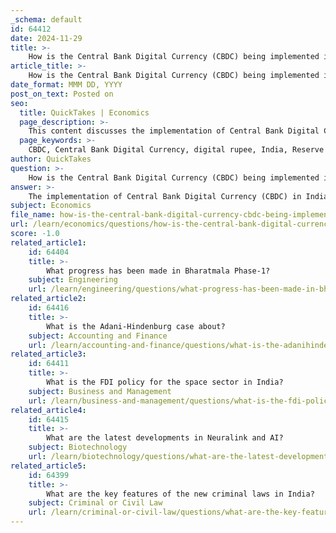```yaml
---
_schema: default
id: 64412
date: 2024-11-29
title: >-
    How is the Central Bank Digital Currency (CBDC) being implemented in India?
article_title: >-
    How is the Central Bank Digital Currency (CBDC) being implemented in India?
date_format: MMM DD, YYYY
post_on_text: Posted on
seo:
  title: QuickTakes | Economics
  page_description: >-
    This content discusses the implementation of Central Bank Digital Currency (CBDC) in India, known as the digital rupee, detailing its phased rollout by the RBI, pilot programs, transaction goals, benefits, and the associated challenges.
  page_keywords: >-
    CBDC, Central Bank Digital Currency, digital rupee, India, Reserve Bank of India, pilot launch, financial inclusion, cross-border transactions, customer onboarding, transaction goals, digital currency, UPI, bank participation, banking system, cybersecurity
author: QuickTakes
question: >-
    How is the Central Bank Digital Currency (CBDC) being implemented in India?
answer: >-
    The implementation of Central Bank Digital Currency (CBDC) in India, known as the digital rupee or e-Rupee, is being carried out by the Reserve Bank of India (RBI) in a phased manner. The RBI has defined CBDC as legal tender issued by a central bank in a digital form, distinguishing it from cryptocurrencies, which operate in a regulatory vacuum.\n\n### Key Phases of Implementation\n\n1. **Pilot Launch**: The RBI launched pilot programs for both wholesale and retail segments of the digital rupee in November and December 2022, respectively. The initial phase involved four banks: State Bank of India, ICICI Bank, Yes Bank, and IDFC First Bank, with plans to expand to additional banks and use cases.\n\n2. **Transaction Goals**: The RBI has set an ambitious target of achieving one million transactions per day by the end of 2023. This goal is supported by the existing infrastructure of the Unified Payments Interface (UPI), which processes over 300 million transactions daily.\n\n3. **Customer Onboarding**: Since the pilot launch, approximately 4 million customers have been onboarded to the CBDC system, indicating a growing acceptance and integration of the digital currency into everyday transactions.\n\n### Features and Benefits\n\n- **Financial Inclusion**: One of the primary motivations for implementing CBDC is to enhance financial inclusion, particularly in areas with limited banking infrastructure. The digital rupee can function without a fully operational bank account and can work offline, making it accessible to a broader audience.\n\n- **Cross-Border Transactions**: The wholesale CBDC is designed to facilitate cross-border transactions by creating a network or 'bridge' with other countries' CBDC systems, enhancing the efficiency of international payments.\n\n- **Non-Bank Participation**: The RBI has proposed allowing non-bank payment system operators to offer CBDC wallets, which will further broaden access to the digital currency.\n\n### Challenges and Considerations\n\nWhile the implementation of CBDC presents numerous benefits, it also poses challenges. These include potential impacts on traditional banking systems, as a significant shift to digital currency could affect banks' ability to retain deposits and provide credit. Additionally, the RBI is mindful of the need to address infrastructure limitations and ensure robust cybersecurity measures.\n\nIn summary, India's approach to implementing CBDC is methodical and aims to leverage existing digital payment frameworks while addressing the challenges of financial inclusion and cross-border transactions. The ongoing pilots and future expansions will be crucial in determining the long-term viability and acceptance of the digital rupee.
subject: Economics
file_name: how-is-the-central-bank-digital-currency-cbdc-being-implemented-in-india.md
url: /learn/economics/questions/how-is-the-central-bank-digital-currency-cbdc-being-implemented-in-india
score: -1.0
related_article1:
    id: 64404
    title: >-
        What progress has been made in Bharatmala Phase-1?
    subject: Engineering
    url: /learn/engineering/questions/what-progress-has-been-made-in-bharatmala-phase1
related_article2:
    id: 64416
    title: >-
        What is the Adani-Hindenburg case about?
    subject: Accounting and Finance
    url: /learn/accounting-and-finance/questions/what-is-the-adanihindenburg-case-about
related_article3:
    id: 64411
    title: >-
        What is the FDI policy for the space sector in India?
    subject: Business and Management
    url: /learn/business-and-management/questions/what-is-the-fdi-policy-for-the-space-sector-in-india
related_article4:
    id: 64415
    title: >-
        What are the latest developments in Neuralink and AI?
    subject: Biotechnology
    url: /learn/biotechnology/questions/what-are-the-latest-developments-in-neuralink-and-ai
related_article5:
    id: 64399
    title: >-
        What are the key features of the new criminal laws in India?
    subject: Criminal or Civil Law
    url: /learn/criminal-or-civil-law/questions/what-are-the-key-features-of-the-new-criminal-laws-in-india
---
```


&nbsp;